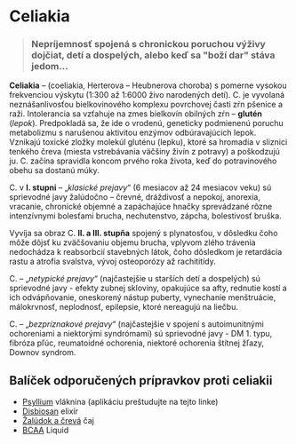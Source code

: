 Celiakia
========


> ### Nepríjemnosť spojená s chronickou poruchou výživy dojčiat, detí a dospelých, alebo keď sa "boží dar" stáva jedom...
> 
> 

**Celiakia** – (coeliakia, Herterova – Heubnerova choroba) s pomerne vysokou
frekvenciou výskytu (1:300 až 1:6000 živo narodených detí). C. je vyvolaná
neznášanlivosťou bielkovinového komplexu povrchovej časti zŕn pšenice a raži.
Intolerancia sa vzťahuje na zmes bielkovín obilných zŕn – **glutén** (*lepok*).
Predpokladá sa, že ide o vrodenú, geneticky podmienenú poruchu metabolizmu s
narušenou aktivitou enzýmov odbúravajúcich lepok. Vznikajú toxické zložky
molekúl gluténu (lepku), ktoré sa hromadia v sliznici tenkého čreva (miesta
vstrebávania väčšiny živín z potravy) a poškodzujú ju. C. začína spravidla
koncom prvého roka života, keď do potravinového obehu sa dostanú múky.

C. v **I. stupni** – „*klasické prejavy*“ (6 mesiacov až 24 mesiacov veku) sú
sprievodné javy žalúdočno – črevné, dráždivosť a nepokoj, anorexia, vracanie,
chronické objemné a zapáchajúce hnačky sprevádzané rôzne intenzívnymi bolesťami
brucha, nechutenstvo, zápcha, bolestivosť bruška.

Vyvíja sa obraz C. **II. a III. stupňa** spojený s plynatosťou, v dôsledku čoho
môže dôjsť ku zväčšovaniu objemu brucha, vplyvom zlého trávenia nedochádza k
reabsorbcií stavebných látok, čoho dôsledkom je retardácia rastu a atrofia
svalstva, vývoj osteoporózy až rachititídy.

C. – „*netypické prejavy*“ (najčastejšie u starších detí a dospelých) sú
sprievodné javy - efekty zubnej skloviny, opakujúce sa afty, rednutie kostí a
ich odvápňovanie, oneskorený nástup puberty, vynechanie menštruácie,
málokrvnosť, neplodnosť, epilepsie, ktoré nereagujú na liečbu.

C. – „*bezpríznakové prejavy*“ (najčastejšie v spojení s autoimunitnými
ochoreniami a niektorými syndrómami) sú sprievodné javy - DM 1. typu, fibróza
pľúc, reumatoidné ochorenia, niektoré ochorenia štítnej žľazy, Downov syndrom.

Balíček odporučených prípravkov proti celiakii
----------------------------------------------

* [Psyllium](/sip/caje/psyllium) vláknina (aplikáciu preštudujte na tejto linke)
* [Disbiosan](/sip/elixiry/disbiosan) elixír
* [Žalúdok a črevá](/sip/caje/zaludok-creva) čaj
* [BCAA](/sip/produkty-CVI/bcaa-l-carnitin) Liquid
